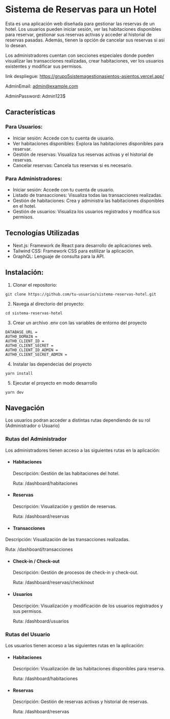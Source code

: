 # Sistema de Reservas para un Hotel
Esta es una aplicación web diseñada para gestionar las reservas de un hotel. Los usuarios pueden iniciar sesión, ver las habitaciones disponibles para reservar, gestionar sus reservas activas y acceder al historial de reservas pasadas. Además, tienen la opción de cancelar sus reservas si así lo desean.

Los administradores cuentan con secciones especiales donde pueden visualizar las transacciones realizadas, crear habitaciones, ver los usuarios existentes y modificar sus permisos.

link despliegue: https://grupo5sistemagestionasientos-asientos.vercel.app/

AdminEmail: admin@example.com

AdminPassword: Admin123$

## Características

### Para Usuarios:
- Iniciar sesión: Accede con tu cuenta de usuario.
- Ver habitaciones disponibles: Explora las habitaciones disponibles para reservar.
- Gestión de reservas: Visualiza tus reservas activas y el historial de reservas.
- Cancelar reservas: Cancela tus reservas si es necesario.

### Para Administradores:
- Iniciar sesión: Accede con tu cuenta de usuario.
- Listado de transacciones: Visualiza todas las transacciones realizadas.
- Gestión de habitaciones: Crea y administra las habitaciones disponibles en el hotel.
- Gestión de usuarios: Visualiza los usuarios registrados y modifica sus permisos.

## Tecnologías Utilizadas

- Next.js: Framework de React para desarrollo de aplicaciones web.
- Tailwind CSS: Framework CSS para estilizar la aplicación.
- GraphQL: Lenguaje de consulta para la API.

## Instalación:

1. Clonar el repositorio:
   
```
git clone https://github.com/tu-usuario/sistema-reservas-hotel.git
```

2. Navega al directorio del proyecto:

```
cd sistema-reservas-hotel
```

3. Crear un archivo .env con las variables de entorno del proyecto

```  
DATABASE_URL =
AUTH0_DOMAIN =
AUTH0_CLIENT_ID = 
AUTH0_CLIENT_SECRET = 
AUTH0_CLIENT_ID_ADMIN = 
AUTH0_CLIENT_SECRET_ADMIN = 
```

4. Instalar las dependecias del proyecto

```
yarn install
```

5. Ejecutar el proyecto en modo desarrollo

```
yarn dev
```

## Navegación

Los usuarios podran acceder a distintas rutas dependiendo de su rol (Administrador o Usuario)

### Rutas del Administrador
Los administradores tienen acceso a las siguientes rutas en la aplicación:

- #### Habitaciones
  Descripción: Gestión de las habitaciones del hotel.

  Ruta: /dashboard/habitaciones

- #### Reservas
  Descripción: Visualización y gestión de reservas.

  Ruta: /dashboard/reservas

 
 - #### Transacciones
  Descripción: Visualización de las transacciones realizadas.

  Ruta: /dashboard/transacciones

- #### Check-in / Check-out
  Descripción: Gestión de procesos de check-in y check-out.

  Ruta: /dashboard/reservas/checkinout

- #### Usuarios
  Descripción: Visualización y modificación de los usuarios registrados y sus permisos.
  
  Ruta: /dashboard/usuarios

### Rutas del Usuario
Los usuarios tienen acceso a las siguientes rutas en la aplicación:

- #### Habitaciones
  Descripción: Visualización de las habitaciones disponibles para reserva.
  
  Ruta: /dashboard/habitaciones

- #### Reservas
  Descripción: Gestión de reservas activas y historial de reservas.
  
  Ruta: /dashboard/reservas




